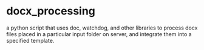 # docx_processing
a python script that uses doc, watchdog, and other libraries to process docx files placed in a particular input folder on server, and integrate them into a specified template.
